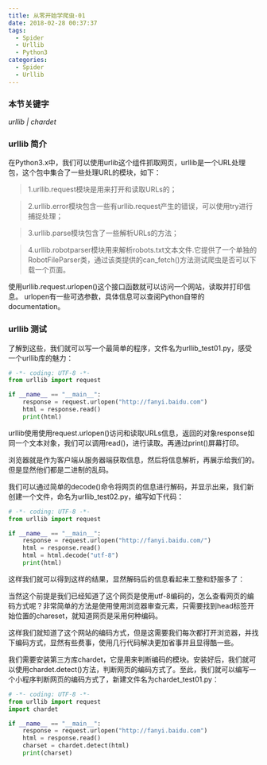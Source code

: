 ```yaml
---
title: 从零开始学爬虫-01
date: 2018-02-28 00:37:37
tags:
  - Spider
  - Urllib
  - Python3
categories:
  - Spider
  - Urllib
---
```


### 本节关键字
*urllib | chardet*

### urllib 简介
在Python3.x中，我们可以使用urlib这个组件抓取网页，urllib是一个URL处理包，这个包中集合了一些处理URL的模块，如下：
<!-- more -->

>1.urllib.request模块是用来打开和读取URLs的；

>2.urllib.error模块包含一些有urllib.request产生的错误，可以使用try进行捕捉处理；

>3.urllib.parse模块包含了一些解析URLs的方法；

>4.urllib.robotparser模块用来解析robots.txt文本文件.它提供了一个单独的RobotFileParser类，通过该类提供的can_fetch()方法测试爬虫是否可以下载一个页面。


使用urllib.request.urlopen()这个接口函数就可以访问一个网站，读取并打印信息。
urlopen有一些可选参数，具体信息可以查阅Python自带的documentation。

### urllib 测试
了解到这些，我们就可以写一个最简单的程序，文件名为urllib_test01.py，感受一个urllib库的魅力：
```python
# -*- coding: UTF-8 -*-
from urllib import request

if __name__ == "__main__":
    response = request.urlopen("http://fanyi.baidu.com")
    html = response.read()
    print(html)
```

urllib使用使用request.urlopen()访问和读取URLs信息，返回的对象response如同一个文本对象，我们可以调用read()，进行读取。再通过print()屏幕打印。

浏览器就是作为客户端从服务器端获取信息，然后将信息解析，再展示给我们的。但是显然他们都是二进制的乱码。

我们可以通过简单的decode()命令将网页的信息进行解码，并显示出来，我们新创建一个文件，命名为urllib_test02.py，编写如下代码：

```python
# -*- coding: UTF-8 -*-
from urllib import request

if __name__ == "__main__":
    response = request.urlopen("http://fanyi.baidu.com/")
    html = response.read()
    html = html.decode("utf-8")
    print(html)
```

这样我们就可以得到这样的结果，显然解码后的信息看起来工整和舒服多了：


当然这个前提是我们已经知道了这个网页是使用utf-8编码的，怎么查看网页的编码方式呢？非常简单的方法是使用使用浏览器审查元素，只需要找到head标签开始位置的chareset，就知道网页是采用何种编码。

这样我们就知道了这个网站的编码方式，但是这需要我们每次都打开浏览器，并找下编码方式，显然有些费事，使用几行代码解决更加省事并且显得酷一些。

我们需要安装第三方库chardet，它是用来判断编码的模块。安装好后，我们就可以使用chardet.detect()方法，判断网页的编码方式了。至此，我们就可以编写一个小程序判断网页的编码方式了，新建文件名为chardet_test01.py：
```Python
# -*- coding: UTF-8 -*-
from urllib import request
import chardet

if __name__ == "__main__":
    response = request.urlopen("http://fanyi.baidu.com")
    html = response.read()
    charset = chardet.detect(html)
    print(charset)
```
